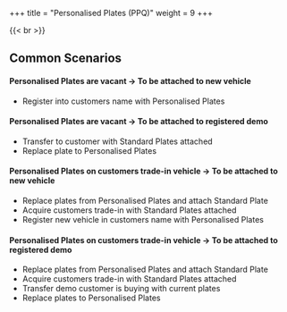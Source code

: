 +++
title = "Personalised Plates (PPQ)"
weight = 9
+++

{{< br >}}


## Common Scenarios

#### Personalised Plates are vacant -> To be attached to new vehicle
- Register into customers name with Personalised Plates
  
#### Personalised Plates are vacant -> To be attached to registered demo
- Transfer to customer with Standard Plates attached
- Replace plate to Personalised Plates
   
#### Personalised Plates on customers trade-in vehicle -> To be attached to new vehicle
- Replace plates from Personalised Plates and attach Standard Plate
- Acquire customers trade-in with Standard Plates attached
- Register new vehicle in customers name with Personalised Plates
   
#### Personalised Plates on customers trade-in vehicle -> To be attached to registered demo
- Replace plates from Personalised Plates and attach Standard Plate
- Acquire customers trade-in with Standard Plates attached
- Transfer demo customer is buying with current plates
- Replace plates to Personalised Plates